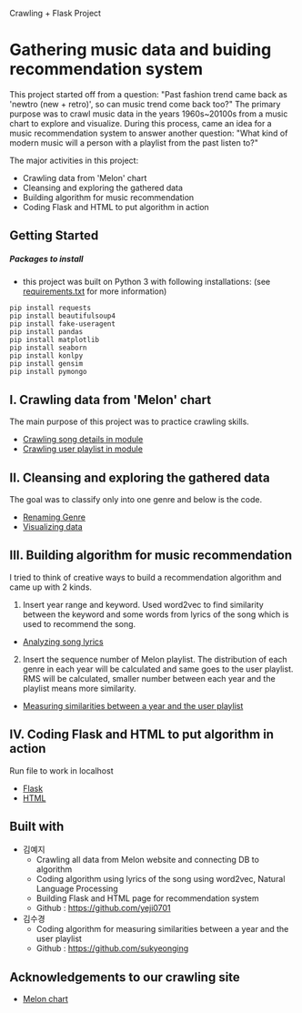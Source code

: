 Crawling + Flask Project

Gathering music data and buiding recommendation system
======================================================
This project started off from a question: "Past fashion trend came back as 'newtro (new + retro)', so can music trend come back too?" 
The primary purpose was to crawl music data in the years 1960s~20100s from a music chart to explore and visualize. During this process, came an idea for a music recommendation system to answer another question: "What kind of modern music will a person with a playlist from the past listen to?"

The major activities in this project:
* Crawling data from 'Melon' chart
* Cleansing and exploring the gathered data
* Building algorithm for music recommendation
* Coding Flask and HTML to put algorithm in action

Getting Started
---------------
##### Packages to install
- this project was built on Python 3 with following installations: (see [requirements.txt](https://github.com/yeji0701/Crawling_Project/blob/master/requirements.txt) for more information)
```
pip install requests
pip install beautifulsoup4
pip install fake-useragent
pip install pandas
pip install matplotlib
pip install seaborn
pip install konlpy
pip install gensim
pip install pymongo
```

I. Crawling data from 'Melon' chart
--------------------------------
The main purpose of this project was to practice crawling skills.
- [Crawling song details in module](https://github.com/yeji0701/Crawling_Project/blob/master/crawling_code/song/top_music/details.py)
- [Crawling user playlist in module](https://github.com/yeji0701/Crawling_Project/blob/master/crawling_code/song/user/user_playlist.py)

II. Cleansing and exploring the gathered data
---------------------------------------------
The goal was to classify only into one genre and below is the code.
- [Renaming Genre](https://github.com/yeji0701/Crawling_Project/blob/master/crawling_code/04_rename_genre.ipynb)
- [Visualizing data](https://github.com/yeji0701/Crawling_Project/blob/master/crawling_code/05_visualize_data.ipynb)

III. Building algorithm for music recommendation
------------------------------------------------
I tried to think of creative ways to build a recommendation algorithm and came up with 2 kinds.
1. Insert year range and keyword. Used word2vec to find similarity between the keyword and some words from lyrics of the song which is used to recommend the song.
- [Analyzing song lyrics](https://github.com/yeji0701/Crawling_Project/blob/master/crawling_code/song/recomm/lyrics_analysis.py)
2. Insert the sequence number of Melon playlist. The distribution of each genre in each year will be calculated and same goes to the user playlist. RMS will be calculated, smaller number between each year and the playlist means more similarity.
- [Measuring similarities between a year and the user playlist](https://github.com/yeji0701/Crawling_Project/blob/master/crawling_code/song/recomm/ranking_random.py)

IV. Coding Flask and HTML to put algorithm in action
----------------------------------------------------
Run file to work in localhost
- [Flask](https://github.com/yeji0701/Crawling_Project/blob/master/recommendation/music.py)
- [HTML](https://github.com/dss-15th/crawling-repo-5/tree/master/recommendation/templates/music)

Built with
----------
* 김예지
  * Crawling all data from Melon website and connecting DB to algorithm
  * Coding algorithm using lyrics of the song using word2vec, Natural Language Processing
  * Building Flask and HTML page for recommendation system
   * Github : https://github.com/yeji0701
* 김수경
  * Coding algorithm for measuring similarities between a year and the user playlist
  * Github : https://github.com/sukyeonging
 
Acknowledgements to our crawling site
-------------------------------------
- [Melon chart](https://www.melon.com/)
